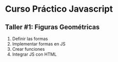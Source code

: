 # Curso Práctico Javascript

## Taller #1: Figuras Geométricas

1. Definir las formas
2. Implementar formas en JS
3. Crear funciones
4. Integrar JS con HTML